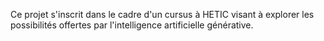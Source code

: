 Ce projet s'inscrit dans le cadre d'un cursus à HETIC visant à explorer les possibilités offertes par l'intelligence artificielle générative.
